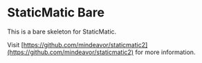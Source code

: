 # StaticMatic Bare

This is a bare skeleton for StaticMatic.

Visit [https://github.com/mindeavor/staticmatic2](https://github.com/mindeavor/staticmatic2) for more information.
